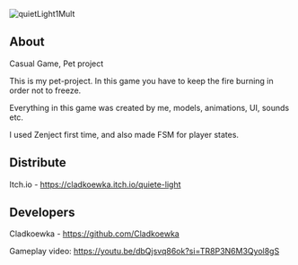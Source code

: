 ![quietLight1Mult](https://github.com/Cladkoewka/Quiet-Light/assets/121013902/ac332355-6c02-4dd9-a408-045515ca7505)

## About

Casual Game, Pet project

This is my pet-project. In this game you have to keep the fire burning in order not to freeze.
 
Everything in this game was created by me, models, animations, UI, sounds etc.

I used Zenject first time, and also made FSM for player states.

## Distribute

Itch.io - https://cladkoewka.itch.io/quiete-light


## Developers

Cladkoewka - https://github.com/Cladkoewka

Gameplay video: https://youtu.be/dbQjsvq86ok?si=TR8P3N6M3Qyol8gS

